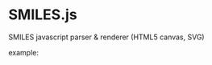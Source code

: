 SMILES.js
=========

SMILES javascript parser &amp; renderer (HTML5 canvas, SVG)

example:

<html>
   <head>
      <script type="text/javascript" src="SMILES.js" />
   </head>
   <body>
      <canvas id="2,4,6-Trichloroanisole"
              width="320"
              height="100"
              data-SMILES="COc1c(Cl)cc(Cl)cc1Cl">
      </canvas>
   </body>
</html>

input: "COc1c(Cl)cc(Cl)cc1Cl"
       - something with 2 letter element like 'Cl', 'Br'
       - some cycles
       - handle %10 - %99
       - aromatics
       - single, double, tripple bonds

    1: break the string into tokens:
       "C","O","c","1","c","(","Cl",")","c","c","(","Cl",")","c","c","1","Cl"

    2: interpret the tokens into some internal format/representation:
       - adjacency matrix
       - adjacency list
       - incidence matrix

    3: from the internal format (adjacency matrix) starting from first element
       at [0.0, 0.0] calculate coords for each element, this way we should get
       the width and height (minx, miny; maxx maxy)
       
    4: translate and render from "model space" into the viewport
       set by the user in the canvas element attributes, 320 x 100 in this case
       (this applies to any of the HTML5 canvas/SVG/webgl output)
